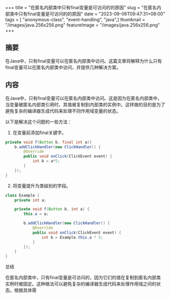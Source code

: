 +++
title = "在匿名内部类中只有final变量是可访问的的原因"
slug = "在匿名内部类中只有final变量是可访问的的原因"
date = "2023-09-06T09:47:31+08:00"
tags = [ "anonymous-class", "event-handling", "java",]
thumbnail = "/images/java.256x256.png"
featureImage = "/images/java.256x256.png"
+++


## 摘要

在Java中，只有final变量可以在匿名内部类中访问。这篇文章将解释为什么只有final变量可以在匿名内部类中访问，并提供几种解决方案。

## 内容

在Java中，只有final变量可以在匿名内部类中访问。这是因为在匿名内部类中，当变量被匿名内部类引用时，其值被复制到内部类的实例中。这样做的目的是为了避免复杂的编译器生成代码来处理不同作用域变量的状态。

以下是解决这个问题的一些方法：

1. 在变量前添加final关键字。

```java
private void f(Button b, final int a){
    b.addClickHandler(new ClickHandler() {
        @Override
        public void onClick(ClickEvent event) {
            int b = a*5;
        }
    });
}
```

2. 将变量提升为类级别的字段。

```java
class Example {
    private int a;

    private void f(Button b, int a) {
        this.a = a;

        b.addClickHandler(new ClickHandler() {
            @Override
            public void onClick(ClickEvent event) {
                int b = Example.this.a * 5;
            }
        });
    }
}
```

总结

在匿名内部类中，只有final变量是可访问的，因为它们的值在复制到匿名内部类实例时被固定。这种做法可以避免复杂的编译器生成代码来处理作用域之间的状态。根据具体需


